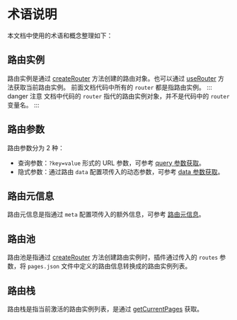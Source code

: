 # 术语说明

本文档中使用的术语和概念整理如下：

## 路由实例

路由实例是通过 [createRouter](/api/#createrouter) 方法创建的路由对象。也可以通过 [useRouter](/api/#userouter) 方法获取当前路由实例。
前面文档代码中所有的 `router` 都是指路由实例。
::: danger 注意
文档中代码的 `router` 指代的路由实例对象，并不是代码中的 `router` 变量名。
:::

## 路由参数

路由参数分为 2 种：

- 查询参数：`?key=value` 形式的 URL 参数，可参考 [query 参数获取](/guide/advanced/data-fetching#query参数获取)。
- 隐式参数：通过路由 `data` 配置项传入的动态参数，可参考 [data 参数获取](/guide/advanced/data-fetching#data参数获取)。

## 路由元信息

路由元信息是指通过 `meta` 配置项传入的额外信息，可参考 [路由元信息](/guide/advanced/meta)。

## 路由池

路由池是指通过 [createRouter](/api/#createrouter) 方法创建路由实例时，插件通过传入的 `routes` 参数，将 `pages.json` 文件中定义的路由信息转换成的路由实例列表。

## 路由栈

路由栈是指当前激活的路由实例列表，是通过 [getCurrentPages](https://doc.dcloud.net.cn/uni-app-x/api/get-current-pages.html#getcurrentpages) 获取。

